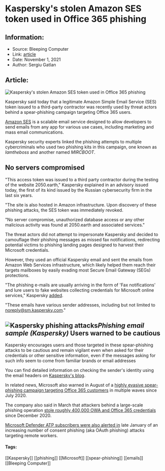 # Kaspersky's stolen Amazon SES token used in Office 365 phishing
### 

## Information:
+ Source: Bleeping Computer
+ Link: [article](https://www.bleepingcomputer.com/news/security/kasperskys-stolen-amazon-ses-token-used-in-office-365-phishing/)
+ Date: November 1, 2021
+ Author: Sergiu Gatlan


## Article:
![Kaspersky's stolen Amazon SES token used in Office 365 phishing](https://www.bleepstatic.com/content/hl-images/2020/11/03/Office-365--phishing.jpg)


Kaspersky said today that a legitimate Amazon Simple Email Service (SES) token issued to a third-party contractor was recently used by threat actors behind a spear-phishing campaign targeting Office 365 users.


[Amazon SES](https://aws.amazon.com/ses/) is a scalable email service designed to allow developers to send emails from any app for various use cases, including marketing and mass email communications.


Kaspersky security experts linked the phishing attempts to multiple cybercriminals who used two phishing kits in this campaign, one known as *Iamtheboss* and another named *MIRCBOOT*.


No servers compromised
----------------------


"This access token was issued to a third party contractor during the testing of the website 2050.earth," Kaspersky explained in an advisory issued today, the first of its kind issued by the Russian cybersecurity firm in the last six years.


"The site is also hosted in Amazon infrastructure. Upon discovery of these phishing attacks, the SES token was immediately revoked.


"No server compromise, unauthorized database access or any other malicious activity was found at 2050.earth and associated services."


The threat actors did not attempt to impersonate Kaspersky and decided to camouflage their phishing messages as missed fax notifications, redirecting potential victims to phishing landing pages designed to harvest their Microsoft credentials.


However, they used an official Kaspersky email and sent the emails from Amazon Web Services infrastructure, which likely helped them reach their targets mailboxes by easily evading most Secure Email Gateway (SEGs) protections.


"The phishing e-mails are usually arriving in the form of 'Fax notifications' and lure users to fake websites collecting credentials for Microsoft online services," Kaspersky [added](https://support.kaspersky.com/general/vulnerability.aspx?el=12430#01112021_phishing).


"These emails have various sender addresses, including but not limited to noreply@sm.kaspersky.com."



![Kaspersky phishing attacks](https://www.bleepstatic.com/images/news/u/1109292/2021/Kaspersky_phishing_attacks.png)*Phishing email sample (Kaspersky)*
Users warned to be cautious
---------------------------


Kaspersky encourages users and those targeted in these spear-phishing attacks to be cautious and remain vigilant even when asked for their credentials or other sensitive information, even if the messages asking for such info seem to come from familiar brands or email addresses


You can find detailed information on checking the sender's identity using the email headers on [Kaspersky's blog](https://www.kaspersky.com/blog/analyzing-mail-header/42665/).


In related news, Microsoft also warned in August of a [highly evasive spear-phishing campaign targeting Office 365 customers](https://www.bleepingcomputer.com/news/microsoft/microsoft-evasive-office-365-phishing-campaign-active-since-july-2020/) in multiple waves since July 2020.


The company also said in March that attackers behind a large-scale phishing operation [stole roughly 400,000 OWA and Office 365 credentials](https://www.bleepingcomputer.com/news/security/microsoft-warns-of-phishing-attacks-bypassing-email-gateways/) since December 2020.


[Microsoft Defender ATP subscribers were also alerted in](https://www.bleepingcomputer.com/news/security/microsoft-warns-of-increasing-oauth-office-365-phishing-attacks/) late January of an increasing number of consent phishing (aka OAuth phishing) attacks targeting remote workers.




#### Tags:
[[Kaspersky]] [[phishing]] [[Microsoft]] [[spear-phishing]] [[emails]] [[Bleeping Computer]]
